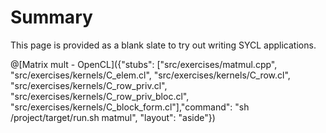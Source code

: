 # Summary

This page is provided as a blank slate to try out writing SYCL applications.


@[Matrix mult - OpenCL]({"stubs": ["src/exercises/matmul.cpp", "src/exercises/kernels/C_elem.cl", "src/exercises/kernels/C_row.cl", "src/exercises/kernels/C_row_priv.cl", "src/exercises/kernels/C_row_priv_bloc.cl", "src/exercises/kernels/C_block_form.cl"],"command": "sh /project/target/run.sh matmul", "layout": "aside"})
